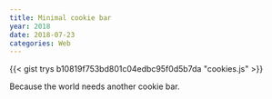 ```yaml
---
title: Minimal cookie bar
year: 2018
date: 2018-07-23
categories: Web
---
```


{{< gist trys b10819f753bd801c04edbc95f0d5b7da "cookies.js" >}}

Because the world needs another cookie bar.
